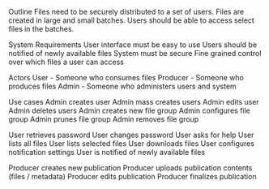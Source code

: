 Outline
Files need to be securely distributed to a set of users. Files are created in large and small batches. Users should be able to access select files in the batches.

System Requirements
User interface must be easy to use
Users should be notified of newly available files
System must be secure
Fine grained control over which files a user can access


Actors
User - Someone who consumes files
Producer - Someone who produces files
Admin - Someone who administers users and system

Use cases
Admin creates user
Admin mass creates users
Admin edits user
Admin deletes users
Admin creates new file group
Admin configures file group
Admin prunes file group
Admin removes file group

User retrieves password
User changes password
User asks for help
User lists all files
User lists selected files
User downloads files
User configures notification settings
User is notified of newly available files

Producer creates new publication
Producer uploads publication contents (files / metadata)
Producer edits publication
Producer finalizes publication
